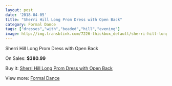 ```yaml
---
layout: post
date: '2018-04-05'
title: "Sherri Hill Long Prom Dress with Open Back"
category: Formal Dance
tags: ["dresses","with","beaded","hill","evening"]
image: http://img.transblink.com/7226-thickbox_default/sherri-hill-long-prom-dress-with-open-back.jpg
---
```

Sherri Hill Long Prom Dress with Open Back

On Sales: **$380.99**
<a href="https://www.transblink.com/en/formal-dance/2331-sherri-hill-long-prom-dress-with-open-back.html"><amp-img layout="responsive" width="600" height="600" src="//img.transblink.com/7226-thickbox_default/sherri-hill-long-prom-dress-with-open-back.jpg" alt="Sherri Hill Long Prom Dress with Open Back 0" /></a>
<a href="https://www.transblink.com/en/formal-dance/2331-sherri-hill-long-prom-dress-with-open-back.html"><amp-img layout="responsive" width="600" height="600" src="//img.transblink.com/7228-thickbox_default/sherri-hill-long-prom-dress-with-open-back.jpg" alt="Sherri Hill Long Prom Dress with Open Back 1" /></a>
<a href="https://www.transblink.com/en/formal-dance/2331-sherri-hill-long-prom-dress-with-open-back.html"><amp-img layout="responsive" width="600" height="600" src="//img.transblink.com/7227-thickbox_default/sherri-hill-long-prom-dress-with-open-back.jpg" alt="Sherri Hill Long Prom Dress with Open Back 2" /></a>

Buy it: [Sherri Hill Long Prom Dress with Open Back](https://www.transblink.com/en/formal-dance/2331-sherri-hill-long-prom-dress-with-open-back.html "Sherri Hill Long Prom Dress with Open Back")

View more: [Formal Dance](https://www.transblink.com/en/6-formal-dance "Formal Dance")
